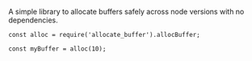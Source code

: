 A simple library to allocate buffers safely across node versions with no dependencies.

```
const alloc = require('allocate_buffer').allocBuffer;

const myBuffer = alloc(10);
```
